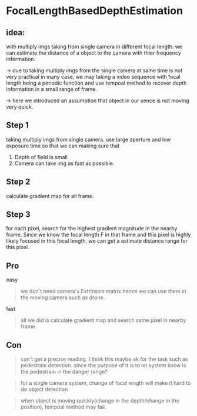 # FocalLengthBasedDepthEstimation
## idea:
with multiply imgs taking from single camera in different focal length. we can estimate the distance of a object to the camera
with thier frequency information. 

-> due to taking multiply imgs from the single camera at same time is not very practical in many case, we may taking a video sequence 
with focal length being a periodic function and use tempoal method to recover depth information in a small range of frame.

-> here we introduced an assumption that object in our sence is not moving very quick. 

## Step 1 
taking multiply imgs from single camera.
use large aperture and low exposure time so that we can making sure that 
1. Depth of field is small
2. Camera can take img as fast as possible. 

## Step 2
calculate gradient map for all frame.

## Step 3
for each pixel, search for the highest gradient magnitude in the nearby frame.
Since we know the focal length F in that frame and this pixel is highly likely focused in this focal length,
we can get a estimate distance range for this pixel.


## Pro

easy  
> we don't need camera's Extrinsics matrix hence we can use them in the moving camera such as drone.

fast
> all we did is calculate gradient map and search same pixel in nearby frame


## Con

>can't get a precise reading. I think this maybe ok for the task such as pedestrain detection. since the purpose of it is to let
system know is the pedestrain in the danger range?

>for a single camera system, change of focal length will make it hard to do object detection

>when object is moving quickly(change in the depth/change in the position), tempoal method may fail. 


